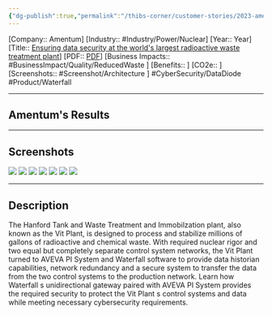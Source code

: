 ```yaml
---
{"dg-publish":true,"permalink":"/thibs-corner/customer-stories/2023-amentum-ensuring-data-security-at-the-world-s-largest-radioactive-waste-treatment-plant/"}
---
```


[Company:: Amentum]
[Industry:: #Industry/Power/Nuclear]
[Year:: Year]
[Title:: [Ensuring data security at the world's largest radioactive waste treatment plant](https://resources.osisoft.com/presentations/hanford-vit-plant--ensuring-data-security-at-the-world-s-largest-radioactive-waste-treatment-plant/)]
[PDF:: [PDF](https://cdn.osisoft.com/osi/presentations/2023-AVEVA-San-Francisco/UC23NA-2PSU07-Amentum-Wipf-Hanford-Vit-Plant-Ensuring-data-security.pdf)]
[Business Impacts:: #BusinessImpact/Quality/ReducedWaste ]
[Benefits:: ]
[CO2e:: ]
[Screenshots:: #Screenshot/Architecture ] 
#CyberSecurity/DataDiode #Product/Waterfall 

---
## Amentum's Results

---
## Screenshots
![](https://i.imgur.com/ppmvFy2.png)
![](https://i.imgur.com/oYweExs.png)
![](https://i.imgur.com/5urC1Lu.png)
![](https://i.imgur.com/4CK5MCy.png)
![](https://i.imgur.com/0pJFVWJ.png)
![](https://i.imgur.com/yQ164eQ.jpg)
![](https://i.imgur.com/40gZfMy.jpg)

---
## Description
The Hanford Tank and Waste Treatment and Immobilzation plant, also known as the Vit Plant, is designed to process and stabilize millions of gallons of radioactive and chemical waste. With required nuclear rigor and two equal but completely separate control system networks, the Vit Plant turned to AVEVA PI System and Waterfall software to provide data historian capabilities, network redundancy and a secure system to transfer the data from the two control systems to the production network. Learn how Waterfall s unidirectional gateway paired with AVEVA PI System provides the required security to protect the Vit Plant s control systems and data while meeting necessary cybersecurity requirements.